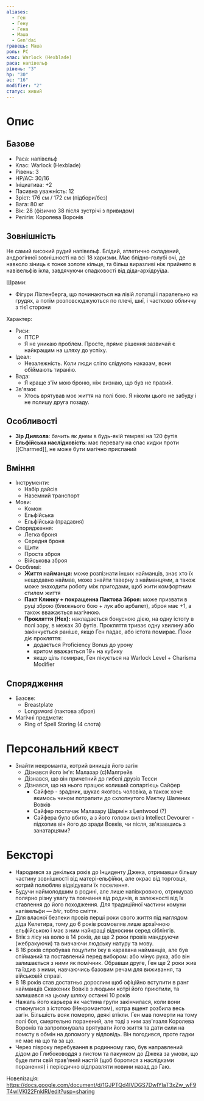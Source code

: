 ```yaml
---
aliases:
  - Ген
  - Гену
  - Гена
  - Маша
  - Gen'dai
гравець: Маша
роль: PC
клас: Warlock (Hexblade)
раса: напівельф
рівень: "3"
hp: "30"
ac: "16"
modifier: "2"
статус: живий
---
```

# Опис

## Базове

- Раса: напівельф
- Клас: Warlock (Hexblade)
- Рівень: 3
- HP/AC: 30/16
- Ініциатива: +2
- Пасивна уважність: 12
- Зріст: 176 см / 172 см (підбори/без)
- Вага: 80 кг
- Вік: 28 (фізично 38 після зустрічі з привидом)
- Релігія: Королева Воронів

## Зовнішність

Не самий високий рудий напівельф. Блідий, атлетично складений, андрогінної зовнішності на всі 18 харизми. Має блідно-голубі очі, де навколо зіниць є тонке золоте кільце, та більш виразливі ніж прийнято в навівельфів ікла, завдячуючи спадковості від діда-архідруїда.

Шрами:
- Фігури Ліхтенберга, що починаються на лівій лопатці і паралельно на грудях, а потім розповсюджуються по плечі, шиї, і частково обличчу з тієї сторони

Характер:
- Риси:
	- ПТСР
	- Я не уникаю проблем. Просте, пряме рішення зазвичай є найкращим на шляху до успіху.
- Ідеал:
	- Незалежність. Коли люди сліпо слідують наказам, вони обіймають тиранію.
- Вада:
	- Я краще з'їм мою броню, ніж визнаю, що був не правий.
- Зв'язки:
	- Хтось врятував моє життя на полі бою. Я ніколи цього не забуду і не полишу друга позаду.
## Особливості

- **Зір Диявола**: бачить як днем в будь-якій темряві на 120 футів
- **Ельфійська наслідковість**: має перевагу на спас кидки проти [[Charmed]], не може бути магічно приспаний
## Вміння

- Інструменти:
	- Набір дайсів
	- Наземний транспорт
- Мови:
	- Комон
	- Ельфійська
	- Ельфійська (прадавня)
- Спорядження:
	- Легка броня
	- Середня броня
	- Щити
	- Проста зброя
	- Військова зброя
- Особливі:
	- **Життя найманця:** може розпізнати інших найманців, знає хто їх нещодавно наймав, може знайти таверну з найманцями, а також може знаходити роботу між пригодами, щоб жити комфортним стилем життя
	- **Пакт Клинку + покращенна Пактова Зброя:** може призвати в руці зброю (ближнього бою + лук або арбалет), зброя має +1, а також вважається магічною.
	- **Прокляття (Hex):** накладається бонусною дією, на одну істоту в полі зору, в межах 30 футів. Прокляття триває одну хвилину або закінчується раніше, якщо Ген падає, або істота помирає. Поки діє прокляття:
		- додається Proficiency Bonus до урону
		- критом вважається 19+ на кубику
		- якщо ціль помирає, Ген лікується на Warlock Level + Charisma Modifier 
## Спорядження

- Базове:
	- Breastplate
	- Longsword (пактова зброя)
- Магічні предмети:
	- Ring of Spell Storing (4 слота)

# Персональний квест

- Знайти некроманта, котрий винищів його загін
	- Дізнався його ім'я: Малазар (с)Малгрейв
	- Дізнався, що він причетний до гибелі друзів Тесси
	- Дізнався, що на нього працює колиший сопартієць Сайфер
		- Сайфер - зрадник, шукає якогось чоловіка, а також хоче якимось чином потрапити до схлопнутого Маєтку Шалених Вовків
		- Сайфер постачає Малазару Шармін з Lentwood (?)
		- Сайфера було вбито, а з його голови виліз Intellect Devourer - підхопив він його до зради Вовків, чи після, зв'язавшись з занатарцями?
# Бексторі

- Народився за декілька років до Інциденту Джека, отримавши більшу частину зовнішності від матері-ельфійки, але окрас від торговця, котрий полюбляв відвідувати їх поселення.
- Будучи наймолодшим в родині, але лише напівкровкою, отримував полярно різну увагу та повчання від родичів, в залежності від їх ставлення до його походження. Для традиційної частини комуни напівельфи — _biir_, тобто сміття.
- Для власної безпеки провів перші роки свого життя під наглядом діда Келетира, тому до 6 років розмовляв лише архаїчною ельфійською і має з ним найкращі відносини серед сіблінгів.
- Втік з лісу на волю в 14 років, де ще 2 роки провів мандруючи (жебракуючи) та вивчаючи людську натуру та мову.
- В 16 років спробував поцупити їжу в каравана найманців, але був спійманий та поставлений перед вибором: або мінус рука, або він залишається з ними як помічник. Обравши друге, Ген ще 2 роки жив та їздив з ними, навчаючись базовим речам для виживання, та військовій справі.
- В 18 років став достатньо дорослим щоб офіційно вступити в ранг найманців Скажених Вовків з людьми котрі його приютили, та залишався на цьому шляху останні 10 років
- Нажаль його карьера як частина групи закінчилася, коли вони стикнулися з істотою (Некромантом), котра вщент розбила весь загін. Більшість вояк померло, деякі втікли. Ген мав померти на тому полі боя, смертельно поранений, але тоді з ним зав'язаля Королева Воронів та запропонувала врятувати його життя та дати сили на помсту в обмін на допомогу у відповідь. Він погодився, проте гадки не має на що та за що.
- Через півроку перебування в родинному гаю, був направлений дідом до Глибоководдя з листом та пакунком до Джека за умови, що буде пити свій трав'яний настій (щоб боротися з наслідками поранення) і періодично відправляти новини назад до Гаю. 

Новелізація:
https://docs.google.com/document/d/1GJPTQd4IVDGS7DwIYlaT3xZw_wF9T4wIVKI22FnkIRI/edit?usp=sharing

